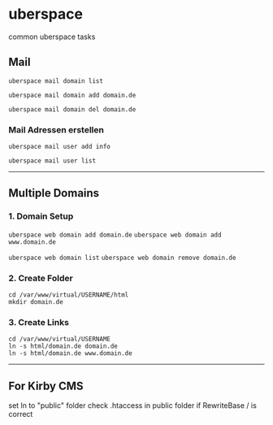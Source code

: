 # uberspace

common uberspace tasks

## Mail

`uberspace mail domain list`

`uberspace mail domain add domain.de`

`uberspace mail domain del domain.de`

### Mail Adressen erstellen

`uberspace mail user add info`

`uberspace mail user list`

---

## Multiple Domains

### 1. Domain Setup

`uberspace web domain add domain.de`
`uberspace web domain add www.domain.de`

`uberspace web domain list`
`uberspace web domain remove domain.de`

### 2. Create Folder

```
cd /var/www/virtual/USERNAME/html
mkdir domain.de
```

### 3. Create Links

```
cd /var/www/virtual/USERNAME
ln -s html/domain.de domain.de
ln -s html/domain.de www.domain.de
```

---

## For Kirby CMS

set ln to "public" folder
check .htaccess in public folder if RewriteBase / is correct
